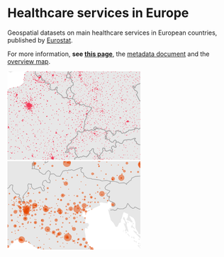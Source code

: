 # Healthcare services in Europe

Geospatial datasets on main healthcare services in European countries, published by [Eurostat](https://ec.europa.eu/eurostat/).

For more information, **see [this page](https://ec.europa.eu/eurostat/web/gisco/geodata/reference-data/healthcare-services)**, the [metadata document](https://github.com/eurostat/healthcare-services/blob/master/data/metadata.pdf) and the [overview map](https://eurostat.github.io/healthcare-services/map/healthcare/).

[![healthcare services in Europe](docs/img/overview.png)](https://ec.europa.eu/eurostat/web/gisco/geodata/reference-data/healthcare-services) [![healthcare services in Europe](docs/img/overview_size.png)](https://ec.europa.eu/eurostat/web/gisco/geodata/reference-data/healthcare-services)
